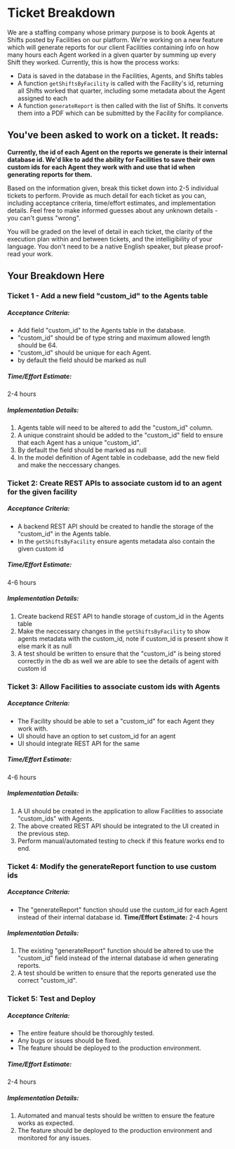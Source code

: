 # Ticket Breakdown
We are a staffing company whose primary purpose is to book Agents at Shifts posted by Facilities on our platform. We're working on a new feature which will generate reports for our client Facilities containing info on how many hours each Agent worked in a given quarter by summing up every Shift they worked. Currently, this is how the process works:

- Data is saved in the database in the Facilities, Agents, and Shifts tables
- A function `getShiftsByFacility` is called with the Facility's id, returning all Shifts worked that quarter, including some metadata about the Agent assigned to each
- A function `generateReport` is then called with the list of Shifts. It converts them into a PDF which can be submitted by the Facility for compliance.

## You've been asked to work on a ticket. It reads:

**Currently, the id of each Agent on the reports we generate is their internal database id. We'd like to add the ability for Facilities to save their own custom ids for each Agent they work with and use that id when generating reports for them.**


Based on the information given, break this ticket down into 2-5 individual tickets to perform. Provide as much detail for each ticket as you can, including acceptance criteria, time/effort estimates, and implementation details. Feel free to make informed guesses about any unknown details - you can't guess "wrong".


You will be graded on the level of detail in each ticket, the clarity of the execution plan within and between tickets, and the intelligibility of your language. You don't need to be a native English speaker, but please proof-read your work.

## Your Breakdown Here

### Ticket 1 - Add a new field "custom_id" to the Agents table

##### Acceptance Criteria:
- Add field "custom_id" to the Agents table in the database.
- "custom_id" should be of type string and maximum allowed length should be 64.
- "custom_id" should be unique for each Agent.
- by default the field should be marked as null
#####  Time/Effort Estimate:
2-4 hours
#####  Implementation Details:
1. Agents table will need to be altered to add the "custom_id" column.
2. A unique constraint should be added to the "custom_id" field to ensure that each Agent has a unique "custom_id".
3. By default the field should be marked as null
4. In the model definition of Agent table in codebaase, add the new field and make the neccessary changes.
### Ticket 2: Create REST APIs to associate custom id to an agent for the given facility
##### Acceptance Criteria:
- A backend REST API should be created to handle the storage of the "custom_id" in the Agents table.
- In the `getShiftsByFacility` ensure agents metadata also contain the given custom id

#####  Time/Effort Estimate:
4-6 hours

#####  Implementation Details:
1. Create backend REST API to handle storage of custom_id in the Agents table
2. Make the neccessary changes in the `getShiftsByFacility` to show agents metadata with the custom_id, note if custom_id is present show it else mark it as null
3. A test should be written to ensure that the "custom_id" is being stored correctly in the db as well we are able to see the details of agent with custom id
### Ticket 3: Allow Facilities to associate custom ids with Agents
##### Acceptance Criteria:
- The Facility should be able to set a "custom_id" for each Agent they work with.
- UI should have an option to set custom_id for an agent
- UI should integrate REST API for the same
#####  Time/Effort Estimate:
4-6 hours
#####  Implementation Details:
1. A UI should be created in the application to allow Facilities to associate "custom_ids" with Agents.
2. The above created REST API should be integrated to the UI created in the previous step.
3. Perform manual/automated testing to check if this feature works end to end.
### Ticket 4: Modify the generateReport function to use custom ids
##### Acceptance Criteria:
- The "generateReport" function should use the custom_id for each Agent instead of their internal database id.
**Time/Effort Estimate:** 2-4 hours
#####  Implementation Details:
1. The existing "generateReport" function should be altered to use the "custom_id" field instead of the internal database id when generating reports.
2. A test should be written to ensure that the reports generated use the correct "custom_id".
### Ticket 5: Test and Deploy
##### Acceptance Criteria:
- The entire feature should be thoroughly tested.
- Any bugs or issues should be fixed.
- The feature should be deployed to the production environment.
#####  Time/Effort Estimate:
2-4 hours
#####  Implementation Details:
1. Automated and manual tests should be written to ensure the feature works as expected.
2. The feature should be deployed to the production environment and monitored for any issues.
